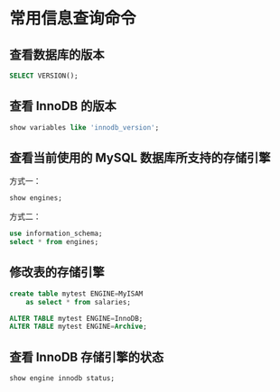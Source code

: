 # 常用信息查询命令

## 查看数据库的版本

```sql
SELECT VERSION();
```

## 查看 InnoDB 的版本

```sql
show variables like 'innodb_version';
```

## 查看当前使用的 MySQL 数据库所支持的存储引擎

方式一：

```sql
show engines;
```

方式二：

```sql
use information_schema;
select * from engines;
```

## 修改表的存储引擎

```sql
create table mytest ENGINE=MyISAM 
    as select * from salaries;

ALTER TABLE mytest ENGINE=InnoDB;
ALTER TABLE mytest ENGINE=Archive;
```

## 查看 InnoDB 存储引擎的状态

```sql
show engine innodb status;
```


